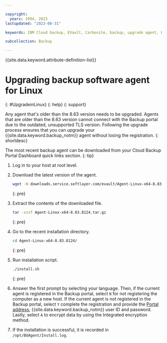 ```yaml
---

copyright:
  years: 1994, 2023
lastupdated: "2023-08-31"

keywords: IBM Cloud backup, EVault, Carbonite, backup, upgrade agent, Linux

subcollection: Backup

---
```

{{site.data.keyword.attribute-definition-list}}

# Upgrading backup software agent for Linux
{: #UpgradeinLinux}
{: help}
{: support}

Any agent that's older than the 8.63 version needs to be upgraded. Agents that are older than the 8.63 version cannot connect with the Backup portal due to the outdated, unsupported TLS version. Following the upgrade process ensures that you can upgrade your {{site.data.keyword.backup_notm}} agent without losing the registration.
{: shortdesc}

The most recent backup agent can be downloaded from your Cloud Backup Portal Dashboard quick links section.
{: tip}

1. Log in to your host at root level.
2. Download the latest version of the agent.
    ```sh
    wget -N downloads.service.softlayer.com/evault/Agent-Linux-x64-8.83.8124.tar.gz
    ```
    {: pre}

3. Extract the contents of the downloaded file.
    ```sh
    tar -xzvf Agent-Linux-x64-8.83.8124.tar.gz
    ```
    {: pre}

4. Go to the recent installation directory.
    ```sh
    cd Agent-Linux-x64-8.83.8124/
    ```
    {: pre}

5. Run installation script.
    ```sh
    ./install.sh
    ```
    {: pre}

6. Answer the first prompt by selecting your language. Then, if the current agent is registered in the Backup portal, select `N` for not registering the computer as a new host. If the current agent is not registered in the Backup portal, select `Y` complete the registration and provide the [Portal address](/docs/Backup?topic=Backup-portinfo#commercial-portal-servers), {{site.data.keyword.backup_notm}} user ID and password. Lastly, select `A` to encrypt data by using the Integrated encryption method.

7. If the installation is successful, it is recorded in `/opt/BUAgent/Install.log`.
